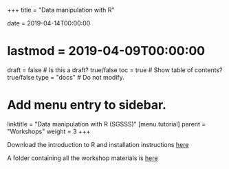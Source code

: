 +++
title = "Data manipulation with R"

date = 2019-04-14T00:00:00
# lastmod = 2019-04-09T00:00:00

draft = false  # Is this a draft? true/false
toc = true  # Show table of contents? true/false
type = "docs"  # Do not modify.

# Add menu entry to sidebar.
linktitle = "Data manipulation with R (SGSSS)"
[menu.tutorial]
  parent = "Workshops"
  weight = 3
+++

Download the introduction to R and installation instructions [here](https://simonajsimona.com/training/Intro_to_R_and_Installation_Guide.pdf) 

A folder containing all the workshop materials is [here](https://simonajsimona.com/training/Data_manip.zip)

